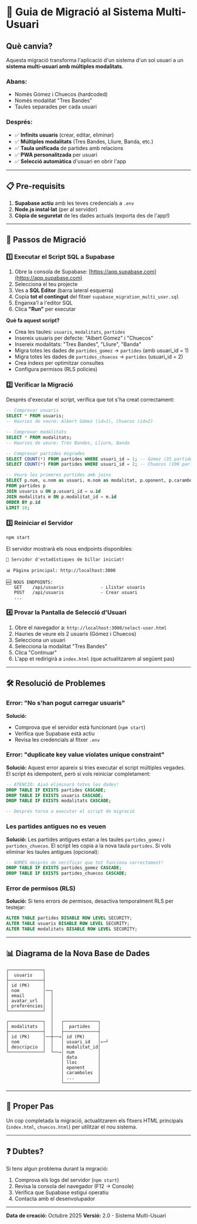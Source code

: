 # 🔄 Guia de Migració al Sistema Multi-Usuari

## Què canvia?

Aquesta migració transforma l'aplicació d'un sistema d'un sol usuari a un **sistema multi-usuari amb múltiples modalitats**.

### Abans:
- Només Gómez i Chuecos (hardcoded)
- Només modalitat "Tres Bandes"
- Taules separades per cada usuari

### Després:
- ✅ **Infinits usuaris** (crear, editar, eliminar)
- ✅ **Múltiples modalitats** (Tres Bandes, Lliure, Banda, etc.)
- ✅ **Taula unificada** de partides amb relacions
- ✅ **PWA personalitzada** per usuari
- ✅ **Selecció automàtica** d'usuari en obrir l'app

---

## 📋 Pre-requisits

1. **Supabase actiu** amb les teves credencials a `.env`
2. **Node.js instal·lat** (per al servidor)
3. **Còpia de seguretat** de les dades actuals (exporta des de l'app!)

---

## 🚀 Passos de Migració

### 1️⃣ Executar el Script SQL a Supabase

1. Obre la consola de Supabase: [https://app.supabase.com](https://app.supabase.com)
2. Selecciona el teu projecte
3. Ves a **SQL Editor** (barra lateral esquerra)
4. Copia **tot el contingut** del fitxer `supabase_migration_multi_user.sql`
5. Enganxa'l a l'editor SQL
6. Clica **"Run"** per executar

**Què fa aquest script?**
- Crea les taules: `usuaris`, `modalitats`, `partides`
- Insereix usuaris per defecte: "Albert Gómez" i "Chuecos"
- Insereix modalitats: "Tres Bandes", "Lliure", "Banda"
- Migra totes les dades de `partides_gomez` → `partides` (amb usuari_id = 1)
- Migra totes les dades de `partides_chuecos` → `partides` (usuari_id = 2)
- Crea índexs per optimitzar consultes
- Configura permisos (RLS policies)

### 2️⃣ Verificar la Migració

Després d'executar el script, verifica que tot s'ha creat correctament:

```sql
-- Comprovar usuaris
SELECT * FROM usuaris;
-- Hauries de veure: Albert Gómez (id=1), Chuecos (id=2)

-- Comprovar modalitats
SELECT * FROM modalitats;
-- Hauries de veure: Tres Bandes, Lliure, Banda

-- Comprovar partides migrades
SELECT COUNT(*) FROM partides WHERE usuari_id = 1; -- Gómez (35 partides)
SELECT COUNT(*) FROM partides WHERE usuari_id = 2; -- Chuecos (100 partides)

-- Veure les primeres partides amb joins
SELECT p.num, u.nom as usuari, m.nom as modalitat, p.oponent, p.caramboles
FROM partides p
JOIN usuaris u ON p.usuari_id = u.id
JOIN modalitats m ON p.modalitat_id = m.id
ORDER BY p.id
LIMIT 10;
```

### 3️⃣ Reiniciar el Servidor

```bash
npm start
```

El servidor mostrarà els nous endpoints disponibles:

```
🎱 Servidor d'estadístiques de billar iniciat!

📊 Pàgina principal: http://localhost:3000

🆕 NOUS ENDPOINTS:
   GET    /api/usuaris              - Llistar usuaris
   POST   /api/usuaris              - Crear usuari
   ...
```

### 4️⃣ Provar la Pantalla de Selecció d'Usuari

1. Obre el navegador a: `http://localhost:3000/select-user.html`
2. Hauries de veure els 2 usuaris (Gómez i Chuecos)
3. Selecciona un usuari
4. Selecciona la modalitat "Tres Bandes"
5. Clica "Continuar"
6. L'app et redirigirà a `index.html` (que actualitzarem al següent pas)

---

## 🛠️ Resolució de Problemes

### Error: "No s'han pogut carregar usuaris"

**Solució:**
- Comprova que el servidor està funcionant (`npm start`)
- Verifica que Supabase està actiu
- Revisa les credencials al fitxer `.env`

### Error: "duplicate key value violates unique constraint"

**Solució:**
Aquest error apareix si tries executar el script múltiples vegades. El script és idempotent, però si vols reiniciar completament:

```sql
-- ATENCIÓ: Això eliminarà totes les dades!
DROP TABLE IF EXISTS partides CASCADE;
DROP TABLE IF EXISTS usuaris CASCADE;
DROP TABLE IF EXISTS modalitats CASCADE;

-- Després torna a executar el script de migració
```

### Les partides antigues no es veuen

**Solució:**
Les partides antigues estan a les taules `partides_gomez` i `partides_chuecos`. El script les copia a la nova taula `partides`. Si vols eliminar les taules antigues (opcional):

```sql
-- NOMÉS després de verificar que tot funciona correctament!
DROP TABLE IF EXISTS partides_gomez CASCADE;
DROP TABLE IF EXISTS partides_chuecos CASCADE;
```

### Error de permisos (RLS)

**Solució:**
Si tens errors de permisos, desactiva temporalment RLS per testejar:

```sql
ALTER TABLE partides DISABLE ROW LEVEL SECURITY;
ALTER TABLE usuaris DISABLE ROW LEVEL SECURITY;
ALTER TABLE modalitats DISABLE ROW LEVEL SECURITY;
```

---

## 📊 Diagrama de la Nova Base de Dades

```
┌─────────────┐
│  usuaris    │
├─────────────┤
│ id (PK)     │
│ nom         │──┐
│ email       │  │
│ avatar_url  │  │
│ preferencies│  │
└─────────────┘  │
                 │
┌─────────────┐  │   ┌─────────────┐
│ modalitats  │  │   │  partides   │
├─────────────┤  │   ├─────────────┤
│ id (PK)     │──┼──→│ id (PK)     │
│ nom         │  │   │ usuari_id   │←─┘
│ descripcio  │  │   │ modalitat_id│
└─────────────┘  └──→│ num         │
                     │ data        │
                     │ lloc        │
                     │ oponent     │
                     │ caramboles  │
                     │ ...         │
                     └─────────────┘
```

---

## 🎯 Proper Pas

Un cop completada la migració, actualitzarem els fitxers HTML principals (`index.html`, `chuecos.html`) per utilitzar el nou sistema.

---

## ❓ Dubtes?

Si tens algun problema durant la migració:

1. Comprova els logs del servidor (`npm start`)
2. Revisa la consola del navegador (F12 → Console)
3. Verifica que Supabase estigui operatiu
4. Contacta amb el desenvolupador

---

**Data de creació:** Octubre 2025
**Versió:** 2.0 - Sistema Multi-Usuari
